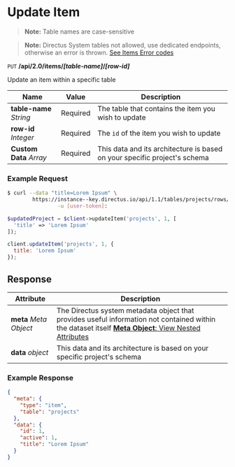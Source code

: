 # Update Item

> **Note:** Table names are case-sensitive

> **Note:** Directus System tables not allowed, use dedicated endpoints, otherwise an error is thrown. [See Items Error codes](/errors/items.md)

<span class="request">`PUT` **/api/2.0/items/_[table-name]_/_[row-id]_**</span>

<span class="description">Update an item within a specific table</span>

<span class="arguments">Name</span> | Value | Description
--------|-----|------------
**table-name** _String_ | <span class="required">Required</span> | The table that contains the item you wish to update
**row-id** _Integer_ | <span class="required">Required</span> | The `id` of the item you wish to update
<span class="custom">**Custom Data**</span> _Array_ | <span class="required">Required</span> | <span class="custom">This data and its architecture is based on your specific project's schema</span>

### Example Request

```bash
$ curl --data "title=Lorem Ipsum" \
        https://instance--key.directus.io/api/1.1/tables/projects/rows/1 \
                -u [user-token]:
```

```php
$updatedProject = $client->updateItem('projects', 1, [
  'title' => 'Lorem Ipsum'
]);
```

```javascript
client.updateItem('projects', 1, {
  title: 'Lorem Ipsum'
});
```

## Response

<span class="attributes">Attribute</span> | Description
--------|------------
**meta** _Meta Object_ | The Directus system metadata object that provides useful information not contained within the dataset itself [**Meta Object**: View Nested Attributes](/overview/objects-model.md#meta-object)
<span class="custom">**data**</span> _object_ | <span class="custom">This data and its architecture is based on your specific project's schema</span>

### Example Response

```json
{
  "meta": {
    "type": "item",
    "table": "projects"
  },
  "data": {
    "id": 1,
    "active": 1,
    "title": "Lorem Ipsum"
  }
}
```
